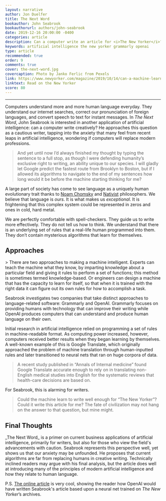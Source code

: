 ```yaml
---
layout: narrative
author: Jon Duelfer
title: The Next Word
bookauthor: John Seabrook
bookauthorurl: authors/john-seabrook
date: 2019-12-16 20:00:00 -0400
categories: article
description: Can a computer write an article for <i>The New Yorker</i>? John Seabrook investigates the intersection of writing and artifical intelligence.
keywords: artificial intelligence the new yorker grammarly openai
type: article
recommended: true
order: 9
comments: true
cover: the-next-word.jpg
covercaption: Photo by Janko Ferlic from Pexels
link: https://www.newyorker.com/magazine/2019/10/14/can-a-machine-learn-to-write-for-the-new-yorker
linktext: Read on the New Yorker
score: 80
---
```

<hr/>

Computers understand more and more human language everyday. They understand our internet searches, correct our pronunciation of foreign languages, and convert speech to text for instant messages. In _The Next Word_, John Seabrook is interested in another application of artificial intelligence: can a computer write creatively? He approaches this question as a cautious writer, tapping into the anxiety that many feel from recent leaps in artificial intelligence, wondering if computers will replace modern professions.
> And yet until now I’d always finished my thought by typing the sentence to a full stop, as though I were defending humanity’s exclusive right to writing, an ability unique to our species. I will gladly let Google predict the fastest route from Brooklyn to Boston, but if I allowed its algorithms to navigate to the end of my sentences how long would it be before the machine starting thinking for me?

A large part of society has come to see language as a uniquely human evolutionary trait thanks to [Noam Chomsky](https://en.wikipedia.org/wiki/Noam_Chomsky#Linguistic_theory) and [Nativist](https://en.wikipedia.org/wiki/Psychological_nativism) philosophers. We believe that language is _ours_. It is what makes us _exceptional_. It is frightening that this complex system could be represented in zeros and ones in cold, hard metal.

We are perfectly comfortable with spell-checkers. They guide us to write more effectively. They do not tell us how to think. We understand that there is an underlying set of rules that a real-life human programmed into them. They don’t contain mysterious algorithms that learn for themselves.

<h2><strong>Approaches</strong></h2>
> There are two approaches to making a machine intelligent. Experts can teach the machine what they know, by imparting knowledge about a particular field and giving it rules to perform a set of functions; this method is sometimes termed knowledge-based. Or engineers can design a machine that has the capacity to learn for itself, so that when it is trained with the right data it can figure out its own rules for how to accomplish a task.

Seabrook investigates two companies that take distinct approaches to language-related software: Grammarly and OpenAI. Grammarly focuses on providing humans with technology that can improve their writing while OpenAI produces computers that can understand and produce human language on their own.

Initial research in artificial intelligence relied on programming a set of rules in machine-readable format. As computing power increased, however, computers received better results when they began learning by themselves. A well-known example of this is Google Translate, which originally approached the problem of machine translation through human-inputted rules and later transitioned to neural nets that ran on huge corpora of data.
> A recent study published in “Annals of Internal medicine” found Google Translate accurate enough to rely on in translating non-English medical studies into English for the systematic reviews that health-care decisions are based on.

For Seabrook, this is alarming for writers.
> Could the machine learn to write well enough for “The New Yorker”? Could it write this article for me? The fate of civilization may not hang on the answer to that question, but mine might.

<h2><strong>Final Thoughts</strong></h2>
_The Next Word_ is a primer on current business applications of artificial intelligence, primarily for writers, but also for those who view the field's advancements with caution. Seabrook represents this perspective well, yet shows us that our anxiety may be unfounded. He proposes that current algorithms are far from replacing humans in creative writing. Technically inclined readers may argue with his final analysis, but the article does well at introducing many of the principles of modern artificial intelligence and how they relate to human language.

P.S. [The online article](https://www.newyorker.com/magazine/2019/10/14/can-a-machine-learn-to-write-for-the-new-yorker) is very cool, showing the reader how OpenAI would have written Seabrook's article based upon a neural net trained on _The New Yorker_’s archives.